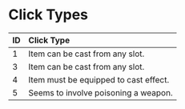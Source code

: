 # Click Types

| **ID** | **Click Type** |
| :--- | :--- |
| 1 | Item can be cast from any slot. |
| 3 | Item can be cast from any slot. |
| 4 | Item must be equipped to cast effect. |
| 5 | Seems to involve poisoning a weapon. |

